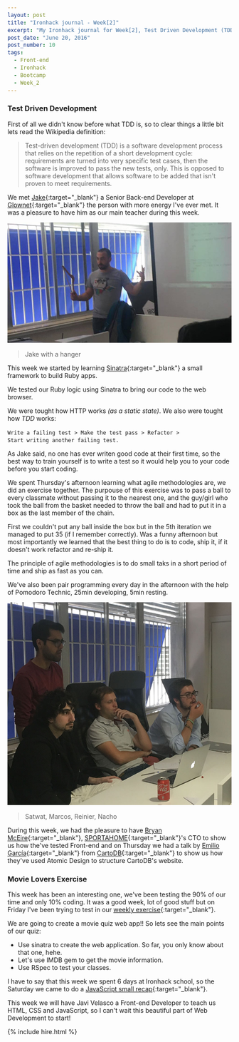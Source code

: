 ```yaml
---
layout: post
title: "Ironhack journal - Week[2]"
excerpt: "My Ironhack journal for Week[2], Test Driven Development (TDD) with Jake"
post_date: "June 20, 2016"
post_number: 10
tags:
  - Front-end 
  - Ironhack
  - Bootcamp
  - Week_2
---
```


### Test Driven Development

First of all we didn't know before what TDD is, so to clear things a little bit lets read the Wikipedia definition:

<div class="blockquote">
  <blockquote class="container">
    <p>
    	Test-driven development (TDD) is a software development process that relies on the repetition of a short development cycle: requirements are turned into very specific test cases, then the software is improved to pass the new tests, only. This is opposed to software development that allows software to be added that isn't proven to meet requirements.
    </p>
  </blockquote>
</div>

We met [Jake](https://www.linkedin.com/in/wolas){:target="_blank"} a Senior Back-end Developer at [Glownet](http://glownet.com/){:target="_blank"} the person with more energy I've ever met. It was a pleasure to have him as our main teacher during this week.

<img src="/images/post-irnohack-week-two-a.jpg" alt="Ironhack Teacher: Jake">

<blockquote class="container  alert">
  <span>Jake with a hanger</span>
</blockquote>

This week we started by learning [Sinatra](http://www.sinatrarb.com/){:target="_blank"} a small framework to build Ruby apps.

We tested our Ruby logic using Sinatra to bring our code to the web browser.

We were tought how HTTP works *(as a static state)*. We also were tought how *TDD* works:

<code>Write a failing test > Make the test pass > Refactor > Start writing another failing test.</code>

As Jake said, no one has ever writen good code at their first time, so the best way to train yourself is to write a test so it would help you to your code before you start coding.

We spent Thursday's afternoon learning what agile methodologies are, we did an exercise together. The purpouse of this exercise was to pass a ball to every classmate without passing it to the nearest one, and the guy/girl who took the ball from the basket needed to throw the ball and had to put it in a box as the last member of the chain.

First we couldn't put any ball inside the box but in the 5th iteration we managed to put 35 (if I remember correctly). Was a funny afternoon but most importantly we learned that the best thing to do is to code, ship it, if it doesn't work refactor and re-ship it. 

The principle of agile methodologies is to do small taks in a short period of time and ship as fast as you can.

We've also been pair programming every day in the afternoon with the help of Pomodoro Technic, 25min developing, 5min resting.

<img class="center" src="/images/post-irnohack-week-two-b.jpg" alt="Ironhack Teacher: Jake">

<blockquote class="container  alert">
  <span>Satwat, Marcos, Reinier, Nacho</span>
</blockquote>

During this week, we had the pleasure to have [Bryan McEire](https://twitter.com/McEire){:target="_blank"}, [SPORTAHOME](https://www.spotahome.com){:target="_blank"}'s CTO to show us how the've tested Front-end and on Thursday we had a talk by [Emilio García](https://www.linkedin.com/in/emilio-garcia-9622048/es){:target="_blank"} from [CartoDB](https://cartodb.com){:target="_blank"} to show us how they've used Atomic Design to structure CartoDB's website.

### Movie Lovers Exercise

This week has been an interesting one, we've been testing the 90% of our time and only 10% coding. It was a good week, lot of good stuff but on Friday I've been trying to test in our [weekly exercise](https://github.com/IgnaciodeNuevo/Ironhack/tree/master/Week%202/Day%205%20-%20Movie%20Lovers){:target="_blank"}.

We are going to create a movie quiz web app!! So lets see the main points of our quiz:

+ Use sinatra to create the web application. So far, you only know about that one, hehe.
+ Let's use IMDB gem to get the movie information.
+ Use RSpec to test your classes.

I have to say that this week we spent 6 days at Ironhack school, so the Saturday we came to do a [JavaScript small recap](https://github.com/IgnaciodeNuevo/Ironhack/tree/master/Week%202/Day%206%20-%20JavaScript%20Recap){:target="_blank"}.

This week we will have Javi Velasco a Front-end Developer to teach us HTML, CSS and JavaScript, so I can't wait this beautiful part of Web Development to start!

{% include hire.html %}